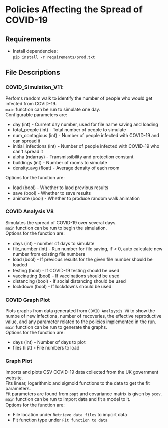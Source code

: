 # Policies Affecting the Spread of COVID-19

## Requirements
* Install dependencies:  
`pip install -r requirements/prod.txt`

## File Descriptions
### COVID_Simulation_V11:
Perfoms random walk to identify the number of people who would get infected from COVID-19.  
`main` function can be run to simulate one day.  
Configurable parameters are:
* day (int) - Current day number, used for file name saving and loading
* total_people (int) - Total number of people to simulate
* num_contagious (int) - Number of people infected with COVID-19 and can spread it
* initial_infections (int) - Number of people infected with COVID-19 who can't spread it
* alpha (ndarray) - Transmissibility and protection constant
* buildings (int) - Number of rooms to simulate
* density_avg (float) - Average density of each room

Options for the function are:
* load (bool) - Whether to laod previous results
* save (bool) - Whether to save results
* animate (bool) - Whether to produce random walk animation

### COVID Analysis V8
Simulates the spread of COVID-19 over several days.  
`main` function can be run to begin the simulation.  
Options for the function are:
* days (int) - number of days to simulate
* file_number (int) - Run number for file saving, if < 0, auto calculate new number from existing file numbers
* load (bool) - If previous results for the given file number should be loaded
* testing (bool) - If COVID-19 testing should be used
* vaccinating (bool) - If vaccinations should be used
* distancing (bool) - If social distancing should be used
* lockdown (bool) - If lockdowns should be used

### COVID Graph Plot
Plots graphs from data generated from `COVID Analsysis V8` to show the numbe of new infections, number of recoveries,
the effective reproductive value, and any parameter related to the policies implemented in the run.  
`main` function can be run to generate the graphs.  
Options for the function are:
* days (int) - Number of days to plot
* files (list) - File numbers to load

### Graph Plot
Imports and plots CSV COVID-19 data collected from the UK government website.  
Fits linear, logarithmic and sigmoid functions to the data to get the fit parameters.  
Fit parameters are found from `popt` and covariance matrix is given by `pcov`.  
`main` function can be run to import data and fit a model to it.  
Options for the function are:
* File location under `Retrieve data files` to import data
* Fit function type under `Fit function to data`
